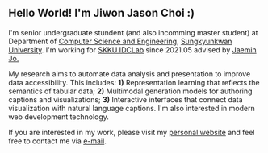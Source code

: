 ## Hello World! I'm Jiwon Jason Choi :)

I'm senior undergraduate stundent (and also incomming master student) at Department of [Computer Science and Engineering](https://cs.skku.edu/), [Sungkyunkwan University](https://skku.edu/). I'm working for [SKKU IDCLab](https://idclab.skku.edu/) since 2021.05 advised by [Jaemin Jo.](https://github.com/e-)

 My research aims to automate data analysis and presentation to improve data accessibility. This includes: **1)** Representation learning that reflects the semantics of tabular data; **2)** Multimodal generation models for authoring captions and visualizations; **3)** Interactive interfaces that connect data visualization with natural language captions. I'm also interested in modern web development technology.

If you are interested in my work, please visit my [personal website](https://me.jasonchoi.dev) and feel free to contact me via [e-mail](mailto://jasonchoi3@g.skku.edu). 
